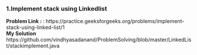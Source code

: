 <h3> 1.Implement stack using Linkedlist </h3>
<b> Problem Link : </b>: https://practice.geeksforgeeks.org/problems/implement-stack-using-linked-list/1  <br>
<b> My Solution</b> https://github.com/vindhyasadanand/ProblemSolving/blob/master/LinkedList/stackimplement.java <br>
